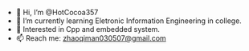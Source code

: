 - 👋 Hi, I’m @HotCocoa357
- 🏫 I’m currently learning Eletronic Information Engineering in college.
- 🤩 Interested in Cpp and embedded system.
- 📫 Reach me: zhaoqiman030507@gmail.com

<!---
HotCocoa357/HotCocoa357 is a ✨ special ✨ repository because its `README.md` (this file) appears on your GitHub profile.
You can click the Preview link to take a look at your changes.
--->
